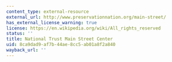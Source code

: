 ```yaml
---
content_type: external-resource
external_url: http://www.preservationnation.org/main-street/
has_external_license_warning: true
license: https://en.wikipedia.org/wiki/All_rights_reserved
status: ''
title: National Trust Main Street Center
uid: 8ca9dad9-af7b-44ae-8cc5-ab01a8f2a840
wayback_url: ''
---
```

